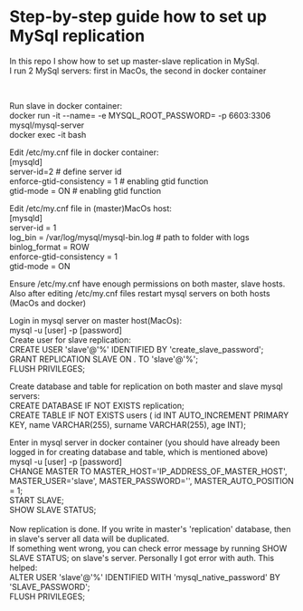 <h1>Step-by-step guide how to set up MySql replication</h1>
<p>In this repo I show how to set up master-slave replication in MySql.<br>
I run 2 MySql servers: first in MacOs, the second in docker container </p>
<br>
<p>
Run slave in docker container: <br>
docker run -it --name=<name_of_docker_container> -e MYSQL_ROOT_PASSWORD=<mysql_password> -p 6603:3306 mysql/mysql-server  <br>
docker exec -it <name_of_docker_container> bash  <br>

Edit /etc/my.cnf file in docker container: <br>
[mysqld]<br>
server-id=2 # define server id <br>
enforce-gtid-consistency = 1 # enabling gtid function <br>
gtid-mode = ON # enabling gtid function <br>

Edit  /etc/my.cnf file in (master)MacOs host: <br>
[mysqld]<br>
server-id = 1<br>
log_bin = /var/log/mysql/mysql-bin.log # path to folder with logs<br>
binlog_format = ROW<br>
enforce-gtid-consistency = 1<br>
gtid-mode = ON<br>


Ensure /etc/my.cnf have enough permissions on both master, slave hosts.<br>
Also after editing /etc/my.cnf files restart mysql servers on both hosts (MacOs and docker)<br>

Login in mysql server on master host(MacOs):<br>
mysql -u [user] -p [password]<br>
Create user for slave replication:<br>
CREATE USER 'slave'@'%' IDENTIFIED BY 'create_slave_password';<br>
GRANT REPLICATION SLAVE ON *.* TO 'slave'@'%';<br>
FLUSH PRIVILEGES;<br>

Create database and table for replication on both master and slave mysql servers: <br>
CREATE DATABASE IF NOT EXISTS replication; <br>
CREATE TABLE IF NOT EXISTS users ( id INT AUTO_INCREMENT PRIMARY KEY, name VARCHAR(255), surname VARCHAR(255), age INT); <br>

Enter in mysql server in docker container (you should have already been logged in for creating database and table, which is mentioned above) <br>
mysql -u [user] -p [password]<br>
CHANGE MASTER TO
  MASTER_HOST='IP_ADDRESS_OF_MASTER_HOST',
  MASTER_USER='slave',
  MASTER_PASSWORD='<password>',
  MASTER_AUTO_POSITION = 1; <br>
START SLAVE; <br>
SHOW SLAVE STATUS; <br>
<br>
Now replication is done. If you write in master's 'replication' database, then in slave's server all data will be duplicated.<br>
If something went wrong, you can check error message by running SHOW SLAVE STATUS; on slave's server. Personally I got error with auth.
This helped: <br>
ALTER USER 'slave'@'%' IDENTIFIED WITH 'mysql_native_password' BY 'SLAVE_PASSWORD';<br>
FLUSH PRIVILEGES;<br>
</p>